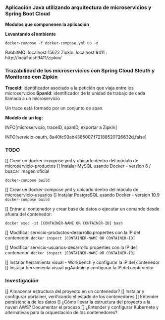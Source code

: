 ### Aplicación Java utilizando arquitectura de microservicios y Spring Boot Cloud ###

**Modulos que componenen la aplicación**


**Levantando el ambiente**


```
docker-compose -f docker-compose.yml up -d
```


RabbitMQ: localhost:15672
Zipkin: localhost:9411 : http://localhost:9411/zipkin/






### Trazabilidad de los microservicios con Spring Cloud Sleuth y Monitoreo con Zipkin ###

**TraceId**: identificador asociado a la petición que viaja entre los microservicios
**SpanId**: identificador de la unidad de trabajo de cada llamada a un microservicio


Un trace está formado por un conjunto de span.

**Modelo de un log:**

INFO[microservicio, traceID, spanID, <Boolean> exportar a Zipkin]

INFO[servicio-oauth, 8a40fc93ab4385007,f72188520726632d,false]


### TODO ###

[] Crear un docker-compose.yml y ubicarlo dentro del módulo de microservicio-productos
[] Instalar MySQL usando Docker - version 8 / buscar imagen oficial

```docker-compose build```


[] Crear un docker-compose.yml y ubicarlo dentro del módulo de microservicio-usuarios
[] Instalar PostgreSQL usando Docker - version 10.9 
```docker-compose build```


[] Entrar al contenedor y crear base de datos
o ejecutar un comando desde afuera del contenedor:

 ```docker exec -it [CONTAINER-NAME OR CONTAINER-ID] bash ```

[] Modificar servicio-productos-desarrollo.properties con la IP del contenedor. 
``` docker inspect [CONTAINER-NAME OR CONTAINER-ID] ```

[] Modificar servicio-usuarios-desarrollo.properties con la IP del contenedor. 
``` docker inspect [CONTAINER-NAME OR CONTAINER-ID] ```

[] Instalar herramienta visual - Workbench y configurar la IP del contenedor
[] Instalar herramienta visual pgAadmin y configurar la IP del contenedor

### Investigación ### 

[] Almacenar estructura del proyecto en un contenedor?
[] Instalar y configurar portainer, verificando el estado de los contenedores
[] Entender persistencia de los datos
[] ¿Cómo llevar la estructura del proyecto a la nuven AWS? Documentar el proceso
[] ¿Entender y configurar Kubernete y alternativas para la orquestación de los contenedores?


